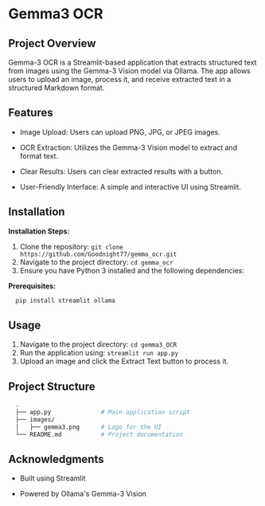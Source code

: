 
# Gemma3 OCR

## Project Overview

Gemma-3 OCR is a Streamlit-based application that extracts structured text from images using the Gemma-3 Vision model via Ollama. The app allows users to upload an image, process it, and receive extracted text in a structured Markdown format.

## Features

* Image Upload: Users can upload PNG, JPG, or JPEG images.

* OCR Extraction: Utilizes the Gemma-3 Vision model to extract and format text.

* Clear Results: Users can clear extracted results with a button.

* User-Friendly Interface: A simple and interactive UI using Streamlit.

## Installation

**Installation Steps:**

1. Clone the repository: `git clone https://github.com/Goodnight77/gemma_ocr.git`
2. Navigate to the project directory: `cd gemma_ocr`
3. Ensure you have Python 3 installed and the following dependencies:


**Prerequisites:**
```bash
  pip install streamlit ollama 
```


## Usage

1.  Navigate to the project directory: `cd gemma3_OCR`
2.  Run the application using: `streamlit run app.py`
3.  Upload an image and click the Extract Text button to process it.



## Project Structure
```bash
  .
  ├── app.py              # Main application script
  ├── images/
  │   ├── gemma3.png      # Logo for the UI
  └── README.md           # Project documentation
```
## Acknowledgments

* Built using Streamlit

* Powered by Ollama's Gemma-3 Vision
